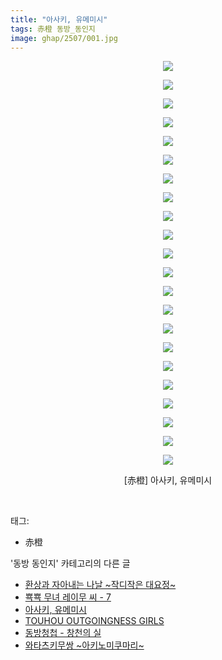 ```yaml
---
title: "아사키, 유메미시"
tags: 赤橙 동방_동인지
image: ghap/2507/001.jpg
---
```

<div class="article">
<p style="text-align: center; clear: none; float: none;"><img src="{{ site.nasurl }}/ghap/2507/001.jpg"/></p>
<p style="text-align: center; clear: none; float: none;"><img src="{{ site.nasurl }}/ghap/2507/002.jpg"/></p>
<p style="text-align: center; clear: none; float: none;"><img src="{{ site.nasurl }}/ghap/2507/003.jpg"/></p>
<p style="text-align: center; clear: none; float: none;"><img src="{{ site.nasurl }}/ghap/2507/004.jpg"/></p>
<p style="text-align: center; clear: none; float: none;"><img src="{{ site.nasurl }}/ghap/2507/005.jpg"/></p>
<p style="text-align: center; clear: none; float: none;"><img src="{{ site.nasurl }}/ghap/2507/006.jpg"/></p>
<p style="text-align: center; clear: none; float: none;"><img src="{{ site.nasurl }}/ghap/2507/007.jpg"/></p>
<p style="text-align: center; clear: none; float: none;"><img src="{{ site.nasurl }}/ghap/2507/008.jpg"/></p>
<p style="text-align: center; clear: none; float: none;"><img src="{{ site.nasurl }}/ghap/2507/009.jpg"/></p>
<p style="text-align: center; clear: none; float: none;"><img src="{{ site.nasurl }}/ghap/2507/010.jpg"/></p>
<p style="text-align: center; clear: none; float: none;"><img src="{{ site.nasurl }}/ghap/2507/011.jpg"/></p>
<p style="text-align: center; clear: none; float: none;"><img src="{{ site.nasurl }}/ghap/2507/012.jpg"/></p>
<p style="text-align: center; clear: none; float: none;"><img src="{{ site.nasurl }}/ghap/2507/013.jpg"/></p>
<p style="text-align: center; clear: none; float: none;"><img src="{{ site.nasurl }}/ghap/2507/014.jpg"/></p>
<p style="text-align: center; clear: none; float: none;"><img src="{{ site.nasurl }}/ghap/2507/015.jpg"/></p>
<p style="text-align: center; clear: none; float: none;"><img src="{{ site.nasurl }}/ghap/2507/016.jpg"/></p>
<p style="text-align: center; clear: none; float: none;"><img src="{{ site.nasurl }}/ghap/2507/017.jpg"/></p>
<p style="text-align: center; clear: none; float: none;"><img src="{{ site.nasurl }}/ghap/2507/018.jpg"/></p>
<p style="text-align: center; clear: none; float: none;"><img src="{{ site.nasurl }}/ghap/2507/019.jpg"/></p>
<p style="text-align: center; clear: none; float: none;"><img src="{{ site.nasurl }}/ghap/2507/020.jpg"/></p>
<p style="text-align: center; clear: none; float: none;"><img src="{{ site.nasurl }}/ghap/2507/021.jpg"/></p>
<p style="text-align: center; clear: none; float: none;"><img src="{{ site.nasurl }}/ghap/2507/022.jpg"/></p>
<p style="text-align: center; clear: none; float: none;">[赤橙] 아사키, 유메미시</p>
<p><br/></p>
</div><div class="tagTrail">
<p>태그: </p>
<ul>
<li>赤橙</li>
</ul>
</div><div class="another">
<p>'동방 동인지' 카테고리의 다른 글</p>
<ul>
<li><a href="/2016-10-09-ghap_2511">환상과 자아내는 나날 ~작디작은 대요정~</a></li>
<li><a href="/2016-10-09-ghap_2508">뾱뾱 무녀 레이무 씨 - 7</a></li>
<li><a href="/2016-10-09-ghap_2507">아사키, 유메미시</a></li>
<li><a href="/2016-10-09-ghap_2506">TOUHOU OUTGOINGNESS GIRLS</a></li>
<li><a href="/2016-10-08-ghap_2505">동방청첩 - 창천의 실</a></li>
<li><a href="/2016-10-08-ghap_2504">와타츠키무쌍 ~아키노미쿠마리~</a></li>
</ul>
</div><div class="cb_module cb_fluid">
<div class="cb_wrt cb_profile">
</div><!-- commentList close -->
</div>